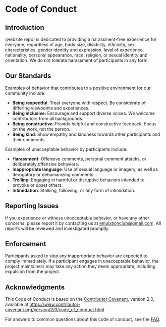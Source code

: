 # Code of Conduct

## Introduction

(website repo) is dedicated to providing a harassment-free experience for everyone, regardless of age, body size, disability, ethnicity, sex characteristics, gender identity and expression, level of experience, nationality, personal appearance, race, religion, or sexual identity and orientation. We do not tolerate harassment of participants in any form.

## Our Standards

Examples of behavior that contributes to a positive environment for our community include:

-   **Being respectful**: Treat everyone with respect. Be considerate of differing viewpoints and experiences.
-   **Being inclusive**: Encourage and support diverse voices. We welcome contributors from all backgrounds.
-   **Being constructive**: Provide helpful and constructive feedback. Focus on the work, not the person.
-   **Being kind**: Show empathy and kindness towards other participants and their comments.

Examples of unacceptable behavior by participants include:

-   **Harassment**: Offensive comments, personal comment attacks, or deliberately offensive behaviors.
-   **Inappropriate language**: Use of sexual language or imagery, as well as derogatory or dehumanizing comments.
-   **Trolling**: Engaging in harmful or disruptive behaviors intended to provoke or upset others.
-   **Intimidation**: Stalking, following, or any form of intimidation.

## Reporting Issues

If you experience or witness unacceptable behavior, or have any other concerns, please report it by contacting us at [emulationclub@gmail.com](mailto:emulationclub@gmail.com). All reports will be reviewed and investigated promptly.

## Enforcement

Participants asked to stop any inappropriate behavior are expected to comply immediately. If a participant engages in unacceptable behavior, the project maintainers may take any action they deem appropriate, including expulsion from the project.

## Acknowledgments

This Code of Conduct is based on the [Contributor Covenant](https://www.contributor-covenant.org), version 2.0, available at https://www.contributor-covenant.org/version/2/0/code_of_conduct.html.

For answers to common questions about this code of conduct, see the [FAQ](https://www.contributor-covenant.org/faq).
